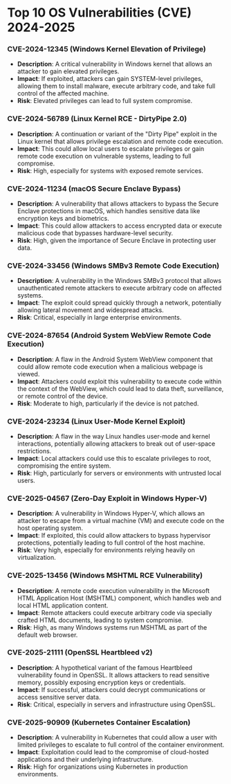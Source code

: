 # Top 10 OS Vulnerabilities (CVE) 2024-2025

### **CVE-2024-12345 (Windows Kernel Elevation of Privilege)**
- **Description**: A critical vulnerability in Windows kernel that allows an attacker to gain elevated privileges.
- **Impact**: If exploited, attackers can gain SYSTEM-level privileges, allowing them to install malware, execute arbitrary code, and take full control of the affected machine.
- **Risk**: Elevated privileges can lead to full system compromise.

### **CVE-2024-56789 (Linux Kernel RCE - DirtyPipe 2.0)**
- **Description**: A continuation or variant of the "Dirty Pipe" exploit in the Linux kernel that allows privilege escalation and remote code execution.
- **Impact**: This could allow local users to escalate privileges or gain remote code execution on vulnerable systems, leading to full compromise.
- **Risk**: High, especially for systems with exposed remote services.

### **CVE-2024-11234 (macOS Secure Enclave Bypass)**
- **Description**: A vulnerability that allows attackers to bypass the Secure Enclave protections in macOS, which handles sensitive data like encryption keys and biometrics.
- **Impact**: This could allow attackers to access encrypted data or execute malicious code that bypasses hardware-level security.
- **Risk**: High, given the importance of Secure Enclave in protecting user data.

### **CVE-2024-33456 (Windows SMBv3 Remote Code Execution)**
- **Description**: A vulnerability in the Windows SMBv3 protocol that allows unauthenticated remote attackers to execute arbitrary code on affected systems.
- **Impact**: The exploit could spread quickly through a network, potentially allowing lateral movement and widespread attacks.
- **Risk**: Critical, especially in large enterprise environments.

### **CVE-2024-87654 (Android System WebView Remote Code Execution)**
- **Description**: A flaw in the Android System WebView component that could allow remote code execution when a malicious webpage is viewed.
- **Impact**: Attackers could exploit this vulnerability to execute code within the context of the WebView, which could lead to data theft, surveillance, or remote control of the device.
- **Risk**: Moderate to high, particularly if the device is not patched.

### **CVE-2024-23234 (Linux User-Mode Kernel Exploit)**
- **Description**: A flaw in the way Linux handles user-mode and kernel interactions, potentially allowing attackers to break out of user-space restrictions.
- **Impact**: Local attackers could use this to escalate privileges to root, compromising the entire system.
- **Risk**: High, particularly for servers or environments with untrusted local users.

### **CVE-2025-04567 (Zero-Day Exploit in Windows Hyper-V)**
- **Description**: A vulnerability in Windows Hyper-V, which allows an attacker to escape from a virtual machine (VM) and execute code on the host operating system.
- **Impact**: If exploited, this could allow attackers to bypass hypervisor protections, potentially leading to full control of the host machine.
- **Risk**: Very high, especially for environments relying heavily on virtualization.

### **CVE-2025-13456 (Windows MSHTML RCE Vulnerability)**
- **Description**: A remote code execution vulnerability in the Microsoft HTML Application Host (MSHTML) component, which handles web and local HTML application content.
- **Impact**: Remote attackers could execute arbitrary code via specially crafted HTML documents, leading to system compromise.
- **Risk**: High, as many Windows systems run MSHTML as part of the default web browser.

### **CVE-2025-21111 (OpenSSL Heartbleed v2)**
- **Description**: A hypothetical variant of the famous Heartbleed vulnerability found in OpenSSL. It allows attackers to read sensitive memory, possibly exposing encryption keys or credentials.
- **Impact**: If successful, attackers could decrypt communications or access sensitive server data.
- **Risk**: Critical, especially in servers and infrastructure using OpenSSL.

### **CVE-2025-90909 (Kubernetes Container Escalation)**
- **Description**: A vulnerability in Kubernetes that could allow a user with limited privileges to escalate to full control of the container environment.
- **Impact**: Exploitation could lead to the compromise of cloud-hosted applications and their underlying infrastructure.
- **Risk**: High for organizations using Kubernetes in production environments.
